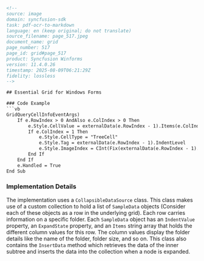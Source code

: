 ```html
<!--
source: image
domain: syncfusion-sdk
task: pdf-ocr-to-markdown
language: en (keep original; do not translate)
source_filename: page_517.jpeg
document_name: grid
page_number: 517
page_id: grid#page_517
product: Syncfusion Winforms
version: 11.4.0.26
timestamp: 2025-08-09T06:21:29Z
fidelity: lossless
-->

## Essential Grid for Windows Forms

### Code Example
```vb
GridQueryCellInfoEventArgs)
    If e.RowIndex > 0 AndAlso e.ColIndex > 0 Then
        e.Style.CellValue = externalData(e.RowIndex - 1).Items(e.ColIndex - 1)
        If e.ColIndex = 1 Then
            e.Style.CellType = "TreeCell"
            e.Style.Tag = externalData(e.RowIndex - 1).IndentLevel
            e.Style.ImageIndex = CInt(Fix(externalData(e.RowIndex - 1).ExpandState))
        End If
    End If
    e.Handled = True
End Sub
```

### Implementation Details

The implementation uses a `CollapsibleDataSource` class. This class makes use of a custom collection to hold a list of `SampleData` objects (Consider each of these objects as a row in the underlying grid). Each row carries information on a specific folder. Each `SampleData` object has an `IndentValue` property, an `ExpandState` property, and an `Items` string array that holds the different column values for this row. The column values display the folder details like the name of the folder, folder size, and so on. This class also contains the `InsertData` method which retrieves the data of the inner subtree and inserts the data into the collection when a node is expanded.

<!-- tags: [essential grid, windows forms, collapsibledatasource, syncfusion winforms, gridquerycellinfoeventargs] keywords: [cellvalue, treecell, indentlevel, imageindex, expandstate, rowindex, colindex, handled] -->
```